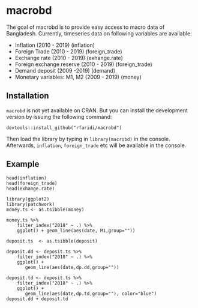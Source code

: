 # macrobd

<!-- badges: start -->
<!-- badges: end -->

The goal of macrobd is to provide easy access to macro data of Bangladesh. Currently, timeseries data on following variables are available: 

* Inflation (2010 - 2019) (inflation) 
* Foreign Trade (2010 - 2019)  (foreign_trade) 
* Exchange rate (2010 - 2019) (exhange.rate)
* Foreign exchange reserve (2010 - 2019) (foreign_trade)
* Demand deposit (2009 -2019) (demand)
* Monetary variables: M1, M2 (2009 - 2019) (money)


## Installation

`macrobd` is not yet available on CRAN. But you can install the development version by issuing
the following command:

``` 
devtools::install_github("rfaridi/macrobd")
```


Then load the library  by typing in `library(macrobd)` in the console. Afterwards, `inflation`, `foreign_trade` etc will be available in the console.



## Example

```
head(inflation)
head(foreign_trade)
head(exhange.rate)
```


```
library(ggplot2)
library(patchwork)
money.ts <- as.tsibble(money)

money.ts %>% 
    filter_index("2018" ~ .) %>% 
    ggplot() + geom_line(aes(date, M1,group=""))

deposit.ts  <- as.tsibble(deposit)

deposit.dd <- deposit.ts %>% 
    filter_index("2018" ~ .) %>% 
    ggplot() + 
       geom_line(aes(date,dp.dd,group=""))

deposit.td <- deposit.ts %>% 
    filter_index("2018" ~ .) %>% 
    ggplot() + 
       geom_line(aes(date,dp.td,group=""), color="blue") 
deposit.dd + deposit.td
```



